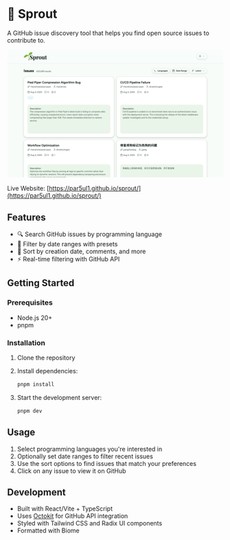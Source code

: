 # 🌱 Sprout

A GitHub issue discovery tool that helps you find open source issues to contribute to.

![Sprout_Light_Screenshot](./src/public/screenshots/light.png)

Live Website: [https://par5ul1.github.io/sprout/](https://par5ul1.github.io/sprout/)

## Features

- 🔍 Search GitHub issues by programming language
- 📅 Filter by date ranges with presets
- 🎯 Sort by creation date, comments, and more
- ⚡ Real-time filtering with GitHub API

## Getting Started

### Prerequisites

- Node.js 20+ 
- pnpm

### Installation

1. Clone the repository
2. Install dependencies:
   ```bash
   pnpm install
   ```

3. Start the development server:
   ```bash
   pnpm dev
   ```

## Usage

1. Select programming languages you're interested in
2. Optionally set date ranges to filter recent issues
3. Use the sort options to find issues that match your preferences
4. Click on any issue to view it on GitHub

## Development

- Built with React/Vite + TypeScript
- Uses [Octokit](https://www.npmjs.com/package/octokit) for GitHub API integration
- Styled with Tailwind CSS and Radix UI components
- Formatted with Biome
